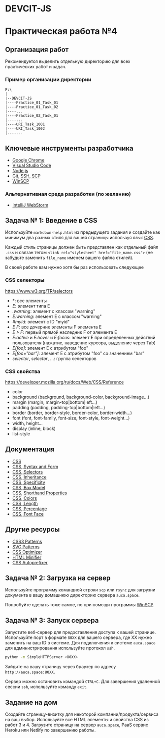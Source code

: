 # DEVCIT-JS
Практическая работа №4
======================

## Организация работ

Рекомендуется выделить отдельную директорию для всех практических работ и задач.

### Пример организации директории

```
F:\
|
|--DEVCIT-JS
|----Practice_01_Task_01
|----Practice_01_Task_02
|----...
|----Practice_02_Task_01
|----...
|----URI_Task_1001
|----URI_Task_1002
|----...
```

## Ключевые инструменты разработчика

* [Google Chrome](https://www.google.com/chrome)
* [Visual Studio Code](https://code.visualstudio.com)
* [Node.js](https://nodejs.org/en)
* [Git, SSH, SCP](https://git-scm.com/)
* [WinSCP](https://winscp.net/eng/downloads.php)

### Альтернативная среда разработки (по желанию)

* [IntelliJ WebStorm](https://www.jetbrains.com/webstorm)

## Задача № 1: Введение в CSS

Используйте `markdown-help.html` из предыдущего задания и создайте как минимум два
разных стиля для вашей страницы используя язык [CSS](https://developer.mozilla.org/ru/docs/Web/CSS).

Каждый стиль страницы должен быть представлен как отдельный файл `.css` и связан
тегом `<link rel="stylesheet" href="file_name.css">` (не забудьте заменить
`file_name` именем вашего файла стилей).

В своей работе вам нужно хотя бы раз использовать следующее

### CSS селекторы

<https://www.w3.org/TR/selectors>

* *: все элементы
* _E_: элемент типа E
* _.warning_: элемент с классом "warning"
* _E.warning_: элемент E с классом "warning"
* _#myid_: элемент с ID "myid"
* _E F_: все дочерние элементы F элемента E
* _E > F_: первый прямой наследник F от элемента E
* _E:active_ и _E:hover_ и _E:focus_: элемент E при определенных действий пользователя (нажатие, наведение курсора, выделение через Tab)
* _E[foo]_: элемент E с атрибутом "foo"
* _E[foo="bar"]_: элемент E с атрибутом "foo" со значением "bar"
* _selector_, _selector_, ...: группа селекторов

### CSS свойства

<https://developer.mozilla.org/ru/docs/Web/CSS/Reference>

* color
* background (background, background-color, background-image...)
* margin (margin, margin-top|bottom|left...)
* padding (padding, padding-top|bottom|left...)
* border (border, border-style, border-color, border-width...)
* font (font, font-family, font-size, font-style, font-weight...)
* width, height...
* display (inline, block)
* list-style

## Документация

* [CSS](https://developer.mozilla.org/ru/docs/Web/CSS)
* [CSS, Syntax and Form](https://developer.mozilla.org/ru/docs/Web/CSS/Syntax)
* [CSS, Selectors](https://developer.mozilla.org/ru/docs/Web/Guide/CSS/Getting_started/Selectors)
* [CSS, Inheritance](https://developer.mozilla.org/ru/docs/Web/CSS/inheritance)
* [CSS, Specificity](https://developer.mozilla.org/ru/docs/Web/CSS/Specificity)
* [CSS, Box Model](https://developer.mozilla.org/ru/docs/Web/CSS/CSS_Box_Model/Introduction_to_the_CSS_box_model)
* [CSS, Shorthand Properties](https://developer.mozilla.org/ru/docs/Web/CSS/Shorthand_properties)
* [CSS, Colors](https://developer.mozilla.org/ru/docs/Web/CSS/color_value)
* [CSS, Length](https://developer.mozilla.org/ru/docs/Web/CSS/length)
* [CSS, Percentage](https://developer.mozilla.org/ru/docs/Web/CSS/percentage)
* [CSS, Font Face](https://developer.mozilla.org/ru/docs/Web/CSS/@font-face)

## Другие ресурсы

* [CSS3 Patterns](http://lea.verou.me/css3patterns)
* [SVG Patterns](https://www.heropatterns.com)
* [CSS Optimizer](https://css.github.io/csso/csso.html)
* [HTML Minifier](http://kangax.github.io/html-minifier)
* [CSS Autoprefixer](https://autoprefixer.github.io)

## Задача № 2: Загрузка на сервер

Используйте программу командной строки `scp` или `rsync` для загрузни документа в вашу домашнюю директорию сервера `auca.space`.

Попробуйте сделать тоже самое, но при помощи программы [WinSCP]( https://winscp.net/eng/downloads.php).

## Задача № 3: Запуск сервера

Запустите веб-сервер для предоставления доступа к вашей странице. Используйте порт в формате `80XX` для вашего сервера, где XX нужно заменить на ваш ID в системе. Для подключения к системе `auca.space` для администрирования используйте протокол `ssh`.

```bash
python -m SimpleHTTPServer <80XX>
```

Зайдите на вашу страницу через браузер по адресу `http://auca.space:80XX`.

Сервер можно остановить командой `CTRL+C`. Для завершения удаленной сессии `ssh`, используйте команду `exit`.

## Задание на дом

Создайте страницу-визитку для некоторой компании/продукта/сервиса на ваш выбор. Используйте все HTML элементы и свойства CSS
из работ 3 и 4. Загрузите страницу на сервер `auca.space`, PaaS сервис Heroku или Netlify по завершению работы.
